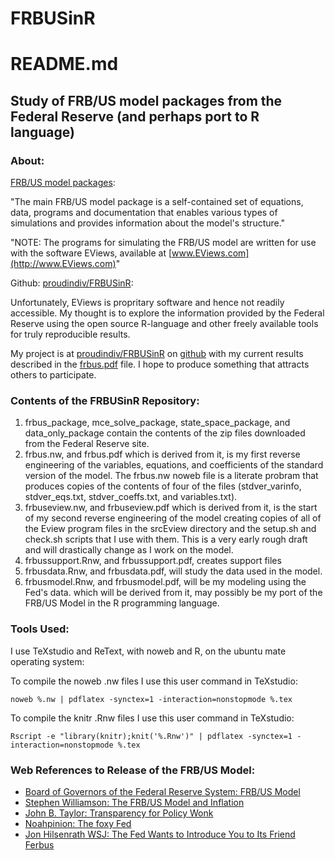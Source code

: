# FRBUSinR
README.md
========================================================
Study of FRB/US model packages from the Federal Reserve (and perhaps port to R language)
--------------------------------------------------------

### About:

[FRB/US model packages](https://www.federalreserve.gov/econresdata/frbus/us-models-package.htm):

"The main FRB/US model package is a self-contained set of equations, data, programs and documentation that enables various types of simulations and provides information about the model's structure."

"NOTE: The programs for simulating the FRB/US model are written for use with the software EViews, available at [www.EViews.com](http://www.EViews.com)"

Github: [proudindiv/FRBUSinR](https://github.com/proudindiv/FRBUSinR):

Unfortunately, EViews is propritary software and hence not readily accessible.  My thought is to explore the information provided by the Federal Reserve using the open source R-language and other freely available tools for truly reproducible results.

My project is at [proudindiv/FRBUSinR](https://github.com/proudindiv/FRBUSinR) on [github](https://github.com) with my current results described in the [frbus.pdf](https://docs.google.com/viewer?url=https://raw.githubusercontent.com/proudindiv/FRBUSinR/ReverseEngineer/frbus.pdf) file.  I hope to produce something that attracts others to participate.

### Contents of the FRBUSinR Repository:

1. frbus_package, mce_solve_package, state_space_package, and data_only_package contain the contents of the zip files downloaded from the Federal Reserve site.
1. frbus.nw, and frbus.pdf which is derived from it, is my first reverse engineering of the variables, equations, and coefficients of the standard version of the model. The frbus.nw noweb file is a literate probram that produces copies of the contents of four of the files (stdver_varinfo, stdver_eqs.txt, stdver_coeffs.txt, and variables.txt).
1. frbuseview.nw, and frbuseview.pdf which is derived from it, is the start of my second reverse engineering of the model creating copies of all of the Eview program files in the srcEview directory and the setup.sh and check.sh scripts that I use with them.  This is a very early rough draft and will drastically change as I work on the model.
1. frbussupport.Rnw, and frbussupport.pdf, creates support files
1. frbusdata.Rnw, and frbusdata.pdf, will study the data used in the model.
1. frbusmodel.Rnw, and frbusmodel.pdf, will be my modeling using the Fed's data. which will be derived from it, may possibly be my port of the FRB/US Model in the R programming language.

### Tools Used:

I use TeXstudio and ReText, with noweb and R, on the ubuntu mate operating system:

To compile the noweb .nw files I use this user command in TeXstudio:

```
noweb %.nw | pdflatex -synctex=1 -interaction=nonstopmode %.tex
```

To compile the knitr .Rnw files I use this user command in TeXstudio:

```
Rscript -e "library(knitr);knit('%.Rnw')" | pdflatex -synctex=1 -interaction=nonstopmode %.tex
```

### Web References to Release of the FRB/US Model:

* [Board of Governors of the Federal Reserve System: FRB/US Model](http://www.federalreserve.gov/econresdata/frbus/us-models-about.htm)
* [Stephen Williamson: The FRB/US Model and Inflation](http://newmonetarism.blogspot.com/2014/04/the-frbus-model-and-inflation.html)
* [John B. Taylor: Transparency for Policy Wonk](https://economicsone.com/2014/04/05/transparency-for-policy-wonks/)
* [Noahpinion: The foxy Fed](http://noahpinionblog.blogspot.com/2014/04/the-foxy-fed_7.html)
* [Jon Hilsenrath WSJ: The Fed Wants to Introduce You to Its Friend Ferbus](http://blogs.wsj.com/economics/2014/04/03/the-fed-wants-to-introduce-you-to-its-friend-ferbus/)

